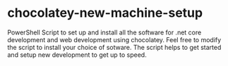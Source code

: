 # chocolatey-new-machine-setup
PowerShell Script to set up and install all the software for .net core development and web development using chocolatey. Feel free to modify the script to install your choice of sotware. The script helps to get started and setup new development to get up to speed.
